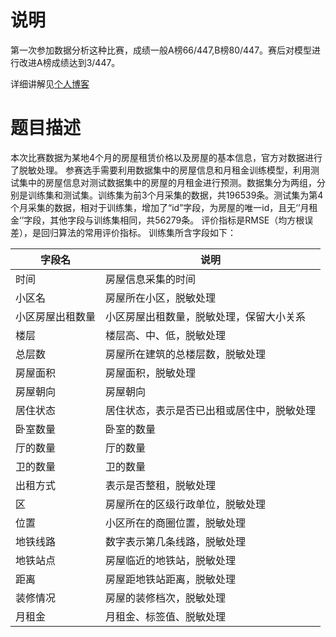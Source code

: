 # 说明

第一次参加数据分析这种比赛，成绩一般A榜66/447,B榜80/447。赛后对模型进行改进A榜成绩达到3/447。

详细讲解见[个人博客](https://runninggump.github.io/2019/01/13/%E4%BD%8F%E6%88%BF%E6%9C%88%E7%A7%9F%E9%87%91%E9%A2%84%E6%B5%8B%E5%A4%A7%E6%95%B0%E6%8D%AE%E8%B5%9B%E6%80%BB%E7%BB%93/)

# 题目描述

本次比赛数据为某地4个月的房屋租赁价格以及房屋的基本信息，官方对数据进行了脱敏处理。
参赛选手需要利用数据集中的房屋信息和月租金训练模型，利用测试集中的房屋信息对测试数据集中的房屋的月租金进行预测。数据集分为两组，分别是训练集和测试集。训练集为前3个月采集的数据，共196539条。测试集为第4个月采集的数据，相对于训练集，增加了“id”字段，为房屋的唯一id，且无‘’月租金‘’字段，其他字段与训练集相同，共56279条。
评价指标是RMSE（均方根误差），是回归算法的常用评价指标。
训练集所含字段如下：

| 字段名           | 说明                                       |
| ---------------- | ------------------------------------------ |
| 时间             | 房屋信息采集的时间                         |
| 小区名           | 房屋所在小区，脱敏处理                     |
| 小区房屋出租数量 | 小区房屋出租数量，脱敏处理，保留大小关系   |
| 楼层             | 楼层高、中、低，脱敏处理                   |
| 总层数           | 房屋所在建筑的总楼层数，脱敏处理           |
| 房屋面积         | 房屋面积，脱敏处理                         |
| 房屋朝向         | 房屋朝向                                   |
| 居住状态         | 居住状态，表示是否已出租或居住中，脱敏处理 |
| 卧室数量         | 卧室的数量                                 |
| 厅的数量         | 厅的数量                                   |
| 卫的数量         | 卫的数量                                   |
| 出租方式         | 表示是否整租，脱敏处理                     |
| 区               | 房屋所在的区级行政单位，脱敏处理           |
| 位置             | 小区所在的商圈位置，脱敏处理               |
| 地铁线路         | 数字表示第几条线路，脱敏处理               |
| 地铁站点         | 房屋临近的地铁站，脱敏处理                 |
| 距离             | 房屋距地铁站距离，脱敏处理                 |
| 装修情况         | 房屋的装修档次，脱敏处理                   |
| 月租金           | 月租金、标签值、脱敏处理                   |


